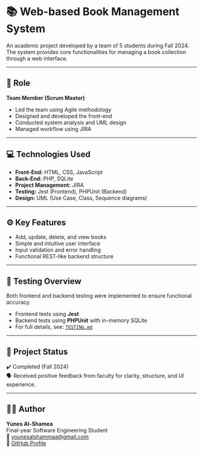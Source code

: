 # 📚 Web-based Book Management System

An academic project developed by a team of 5 students during Fall 2024.  
The system provides core functionalities for managing a book collection through a web interface.

---

## 👤 Role

**Team Member (Scrum Master)**  
- Led the team using Agile methodology  
- Designed and developed the front-end  
- Conducted system analysis and UML design  
- Managed workflow using JIRA

---

## 💻 Technologies Used

- **Front-End:** HTML, CSS, JavaScript  
- **Back-End:** PHP, SQLite  
- **Project Management:** JIRA  
- **Testing:** Jest (Frontend), PHPUnit (Backend)  
- **Design:** UML (Use Case, Class, Sequence diagrams)

---

## ⚙️ Key Features

- Add, update, delete, and view books  
- Simple and intuitive user interface  
- Input validation and error handling  
- Functional REST-like backend structure

---

## 🧪 Testing Overview

Both frontend and backend testing were implemented to ensure functional accuracy.

- Frontend tests using **Jest**  
- Backend tests using **PHPUnit** with in-memory SQLite  
- For full details, see: [`TESTING.md`](./TESTING.md)

---

## 📌 Project Status

✔️ Completed (Fall 2024)  
🗣️ Received positive feedback from faculty for clarity, structure, and UI experience.

---

## 👨‍💻 Author

**Yunes Al-Shamea**  
Final-year Software Engineering Student  
📧 younesalshammaa@gmail.com  
🔗 [GitHub Profile](https://github.com/younesalshammaa)


